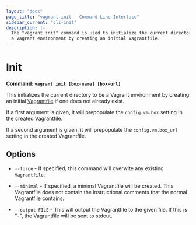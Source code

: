 ```yaml
---
layout: "docs"
page_title: "vagrant init - Command-Line Interface"
sidebar_current: "cli-init"
description: |-
  The "vagrant init" command is used to initialize the current directory to be
  a Vagrant environment by creating an initial Vagrantfile.
---
```


# Init

**Command: `vagrant init [box-name] [box-url]`**

This initializes the current directory to be a Vagrant environment
by creating an initial [Vagrantfile](/docs/vagrantfile/) if
one does not already exist.

If a first argument is given, it will prepopulate the `config.vm.box`
setting in the created Vagrantfile.

If a second argument is given, it will prepopulate the `config.vm.box_url`
setting in the created Vagrantfile.

## Options

* `--force` - If specified, this command will overwite any existing
  `Vagrantfile`.

* `--minimal` - If specified, a minimal Vagrantfile will be created. This
  Vagrantfile does not contain the instructional comments that the normal
  Vagrantfile contains.

* `--output FILE` - This will output the Vagrantfile to the given file.
  If this is "-", the Vagrantfile will be sent to stdout.

